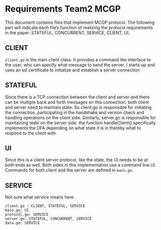 # Requirements Team2 MCGP

This document contains files that implement MCGP protocol. The following part will indicate each file’s function of realizing the protocol requirements in the paper: STATEFUL, CONCURRENT, SERVICE, CLIENT, UI.

## CLIENT

`client.go` is the main client class. It provides a command like interface to the user, who can specify what message to send the server. I starts up and uses an ssl certificate to initialize and establish a  server connection

## STATEFUL

Since there is a TCP connection between the client and server and there can be multiple back and forth messages on this connection, both client and server need to maintain state. So client.go is responsible for initiating the connection, participating in the handshake and version check and handling operations on the client side. Similarly, server.go is responsible for maintaining state on the server side. the function handleClient() specifically implements the DFA depending on what state it is in thereby what to respond to the client with.

## UI

Since this is a client server protocol, like the state, the UI needs to be at both ends as well. Both sides in this implementation use a command line UI. Commands for both client and the server are defined in `main.go`.

## SERVICE

Not sure what service means here.

```
client.go : CLIENT, STATEFUL, SERVICE
main.go: UI  
protocol.go: SERVICE  
server.go: STATEFUL, CONCURRENT, SERVICE
data.go: SERVICE
```
